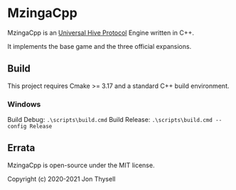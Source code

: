 # MzingaCpp #

MzingaCpp is an [Universal Hive Protocol](https://github.com/jonthysell/Mzinga/wiki/UniversalHiveProtocol) Engine written in C++.

It implements the base game and the three official expansions.

## Build ##

This project requires Cmake >= 3.17 and a standard C++ build environment.

### Windows ###

Build Debug: `.\scripts\build.cmd`
Build Release: `.\scripts\build.cmd --config Release`

## Errata ##

MzingaCpp is open-source under the MIT license.

Copyright (c) 2020-2021 Jon Thysell
